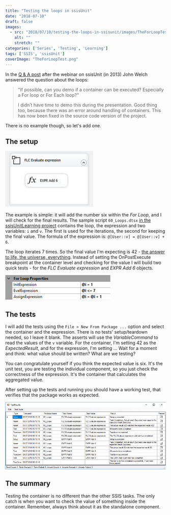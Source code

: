 ```yaml
---
title: "Testing the loops in ssisUnit"
date: "2018-07-10"
draft: false
images:
  - src: "2018/07/10/testing-the-loops-in-ssisunit/images/TheForLoopTest.png"
    alt: ""
    stretch: ""
categories: ['Series', 'Testing', 'Learning']
tags: ['SSIS', 'ssisUnit']
coverImage: "TheForLoopTest.png"
---
```


In the [Q & A post](http://agilebi.com/jwelch/2013/04/08/qa-from-unit-tests-for-ssis-packages/) after the webinar on ssisUnit (in 2013) John Welch answered the question about the loops:

> "If possible, can you demo if a container can be executed? Especially a For loop or For Each loop?"
>
> I didn’t have time to demo this during the presentation. Good thing too, because there was an error around handling of containers. This has now been fixed in the source code version of the project.

There is no example though, so let's add one.

## The setup

[![For loop example](images/TheForLoop.png#center)](images/TheForLoop.png)

The example is simple: it will add the number six within the _For Loop_, and I will check for the final results. The sample script `60_Loops.dtsx` [in the ssisUnitLearning project](https://github.com/BartekR/ssisUnitLearning/tree/master/ssisUnitLearning) contains the loop, the expression and two variables: `i` and `v`. The first is used for the iterations, the second for keeping the final value. The formula of the expression is: `@[User::v] = @[User::v] + 6`.

The loop iterates 7 times. So the final value I'm expecting is 42 - [the answer to life, the universe, everything](https://www.google.com/search?q=the+answer+to+life+the+universe+and+everything). Instead of setting the OnPostExecute breakpoint at the container level and checking for the value I will build two quick tests - for the _FLC Evaluate expression_ and _EXPR Add 6_ objects.

[![ForLoop properties](images/TheForLoopProperties.png#center)](images/TheForLoopProperties.png)

## The tests

I will add the tests using the `File > New From Package ...` option and select the container and the expression. There is no tests' setup/teardown needed, so I leave it blank. The asserts will use the _VariableCommand_ to read the values of the `v` variable. For the container, I'm setting 42 as the _ExpectedResult_, and for the expression, I'm setting ... Wait for a moment and think: what value should be written? What are we testing?

You can congratulate yourself if you think the expected value is six. It's the unit test, you are testing the individual component, so you just check the correctness of the expression. It's the container that calculates the aggregated value.

After setting up the tests and running you should have a working test, that verifies that the package works as expected.

[![ForLoop tests results](images/TheForLoopTestsResults.png#center)](images/TheForLoopTestsResults.png)

## The summary

Testing the container is no different than the other SSIS tasks. The only catch is when you want to check the value of something inside the container. Remember, always think about it as the standalone component.
